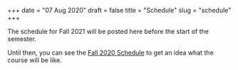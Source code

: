 +++
date = "07 Aug 2020"
draft = false
title = "Schedule"
slug = "schedule"
+++


The schedule for Fall 2021 will be posted here before the start of the semester.

Until then, you can see the [Fall 2020 Schedule](/f20/schedule) to get an idea what the course will be like.

